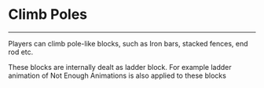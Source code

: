 # Climb Poles

---
Players can climb pole-like blocks, such as Iron bars, stacked fences, end rod etc.

These blocks are internally dealt as ladder block.
For example ladder animation of Not Enough Animations is also applied to these blocks